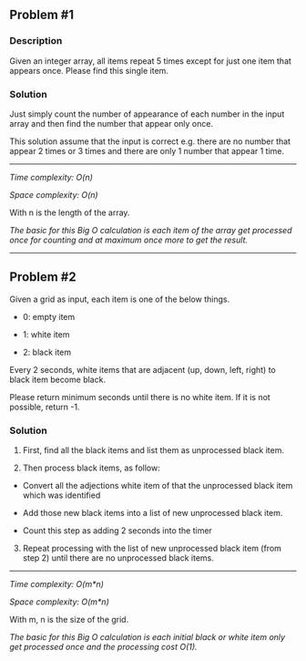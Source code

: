 ## Problem #1

### Description

Given an integer array, all items repeat 5 times except for just one item that appears once. Please
find this single item.

### Solution

Just simply count the number of appearance of each number in the input array and then find the number that appear only once.

This solution assume that the input is correct e.g. there are no number that appear 2 times or 3 times and there are only 1 number that appear 1 time.

---

_Time complexity: O(n)_

_Space complexity: O(n)_

With n is the length of the array.

_The basic for this Big O calculation is each item of the array get processed once for counting and at maximum once more to get the result._

---

## Problem #2

Given a grid as input, each item is one of the below things.

- 0: empty item

- 1: white item

- 2: black item

Every 2 seconds, white items that are adjacent (up, down, left, right) to black item become black.

Please return minimum seconds until there is no white item. If it is not possible, return -1.

### Solution

1. First, find all the black items and list them as unprocessed black item.

2. Then process black items, as follow:

- Convert all the adjections white item of that the unprocessed black item which was identified

- Add those new black items into a list of new unprocessed black item.

- Count this step as adding 2 seconds into the timer

3. Repeat processing with the list of new unprocessed black item (from step 2) until there are no unprocessed black items.

---

_Time complexity: O(m\*n)_

_Space complexity: O(m\*n)_

With m, n is the size of the grid.

_The basic for this Big O calculation is each initial black or white item only get processed once and the processing cost O(1)._
